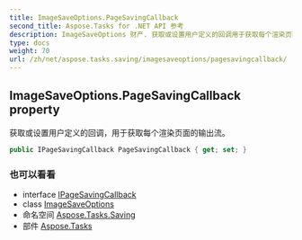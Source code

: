 ```yaml
---
title: ImageSaveOptions.PageSavingCallback
second_title: Aspose.Tasks for .NET API 参考
description: ImageSaveOptions 财产. 获取或设置用户定义的回调用于获取每个渲染页面的输出流
type: docs
weight: 70
url: /zh/net/aspose.tasks.saving/imagesaveoptions/pagesavingcallback/
---
```

## ImageSaveOptions.PageSavingCallback property

获取或设置用户定义的回调，用于获取每个渲染页面的输出流。

```csharp
public IPageSavingCallback PageSavingCallback { get; set; }
```

### 也可以看看

* interface [IPageSavingCallback](../../ipagesavingcallback/)
* class [ImageSaveOptions](../)
* 命名空间 [Aspose.Tasks.Saving](../../imagesaveoptions/)
* 部件 [Aspose.Tasks](../../../)


